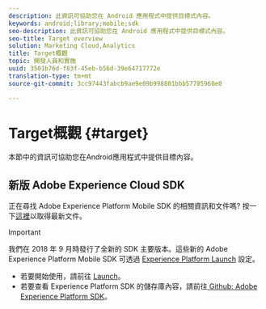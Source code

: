 ```yaml
---
description: 此資訊可協助您在 Android 應用程式中提供目標式內容。
keywords: android;library;mobile;sdk
seo-description: 此資訊可協助您在 Android 應用程式中提供目標式內容。
seo-title: Target overview
solution: Marketing Cloud,Analytics
title: Target概觀
topic: 開發人員和實施
uuid: 3501b76d-f83f-45eb-b56d-39e64717772e
translation-type: tm+mt
source-git-commit: 3cc97443fabcb9ae9e09b998801bbb57785960e0

---
```



# Target概觀 {#target}

本節中的資訊可協助您在Android應用程式中提供目標內容。

## 新版 Adobe Experience Cloud SDK

正在尋找 Adobe Experience Platform Mobile SDK 的相關資訊和文件嗎? 按一下[這裡](https://aep-sdks.gitbook.io/docs/)以取得最新文件。

>[!IMPORTANT]
>
>我們在 2018 年 9 月時發行了全新的 SDK 主要版本。這些新的 Adobe Experience Platform Mobile SDK 可透過 [Experience Platform Launch](https://www.adobe.com/experience-platform/launch.html) 設定。

* 若要開始使用，請前往 [Launch](https://launch.adobe.com/)。
* 若要查看 Experience Platform SDK 的儲存庫內容，請前往[ Github: Adobe Experience Platform SDK](https://github.com/Adobe-Marketing-Cloud/acp-sdks)。
